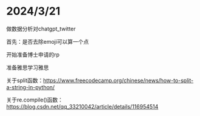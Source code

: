 # 2024/3/21

做数据分析对chatgpt_twitter

首先：是否去除emoji可以算一个点





开始准备博士申请的rp

准备雅思学习雅思

关于split函数：https://www.freecodecamp.org/chinese/news/how-to-split-a-string-in-python/

关于re.compile()函数：https://blog.csdn.net/qq_33210042/article/details/116954514